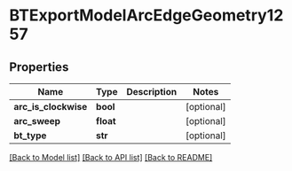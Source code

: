 # BTExportModelArcEdgeGeometry1257

## Properties
Name | Type | Description | Notes
------------ | ------------- | ------------- | -------------
**arc_is_clockwise** | **bool** |  | [optional] 
**arc_sweep** | **float** |  | [optional] 
**bt_type** | **str** |  | [optional] 

[[Back to Model list]](../README.md#documentation-for-models) [[Back to API list]](../README.md#documentation-for-api-endpoints) [[Back to README]](../README.md)


